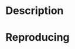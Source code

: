# Description
<!-- Note: please describe your problem / question in English or French -->


# Reproducing
<!-- Note: (Optional) Explain how to reproduce the behavior you described above -->
<!-- Link a forked StackBlitz to explain it better : https://gitlab.com/SNCF/wcs/-/blob/master/CONTRIBUTING.md#stackblitz -->

